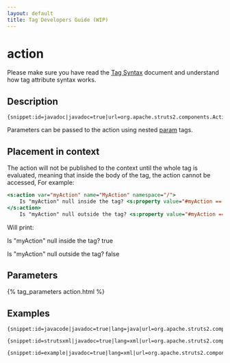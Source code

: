 ```yaml
---
layout: default
title: Tag Developers Guide (WIP)
---
```


# action

Please make sure you have read the [Tag Syntax](tag-syntax.html) document and understand how tag attribute syntax works.

## Description

~~~~~~~
{snippet:id=javadoc|javadoc=true|url=org.apache.struts2.components.ActionComponent}
~~~~~~~

Parameters can be passed to the action using nested [param](param-tag.html) tags.

## Placement in context

The action will not be published to the context until the whole tag is evaluated, meaning that inside the body of the tag, 
the action cannot be accessed, For example:

```jsp
<s:action var="myAction" name="MyAction" namespace="/">
    Is "myAction" null inside the tag? <s:property value="#myAction == null" />
</s:action>
    Is "myAction" null outside the tag? <s:property value="#myAction == null" />
```

Will print:

Is "myAction" null inside the tag? true

Is "myAction" null outside the tag? false

## Parameters

{% tag_parameters action.html %}

## Examples

~~~~~~~
{snippet:id=javacode|javadoc=true|lang=java|url=org.apache.struts2.components.ActionComponent}
~~~~~~~


~~~~~~~
{snippet:id=strutsxml|javadoc=true|lang=xml|url=org.apache.struts2.components.ActionComponent}
~~~~~~~


~~~~~~~
{snippet:id=example|javadoc=true|lang=xml|url=org.apache.struts2.components.ActionComponent}
~~~~~~~
